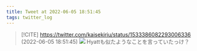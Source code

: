 ```yaml
---
title: Tweet at 2022-06-05 18:51:45
tags: twitter_log
---
```


> [!CITE] https://twitter.com/kaisekiriu/status/1533386082293006336 (2022-06-05 18:51:45)
> ![](https://twitter.com/kaisekiriu/status/1533386082293006336)
> Hyattも似たようなことを言っていたっけ？

